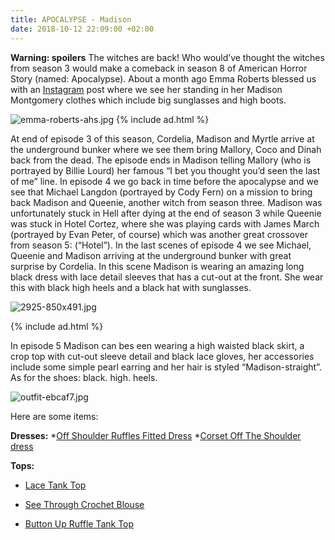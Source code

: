 ```yaml
---
title: APOCALYPSE - Madison
date: 2018-10-12 22:09:00 +02:00
---
```


**Warning: spoilers**
The witches are back! Who would’ve thought the witches from season 3 would make a comeback in season 8 of American Horror Story (named: Apocalypse). About a month ago Emma Roberts blessed us with an [Instagram](https://www.instagram.com/p/BnB53j2lMW4/?hl=en&taken-by=emmaroberts) post where we see her standing in her Madison Montgomery clothes which include big sunglasses and high boots.

![emma-roberts-ahs.jpg](/uploads/emma-roberts-ahs.jpg)
{% include ad.html %}

At end of episode 3 of this season, Cordelia, Madison and Myrtle arrive at the underground bunker where we see them bring Mallory, Coco and Dinah back from the dead. The episode ends in Madison telling Mallory (who is portrayed by Billie Lourd) her famous “I bet you thought you’d seen the last of me” line. In episode 4 we go back in time before the apocalypse and we see that Michael Langdon (portrayed by Cody Fern) on a mission to bring back Madison and Queenie, another witch from season three. Madison was unfortunately stuck in Hell after dying at the end of season 3 while Queenie was stuck in Hotel Cortez, where she was playing cards with James March (portrayed by Evan Peter, of course) which was another great crossover from season 5: (“Hotel”). In the last scenes of episode 4 we see Michael, Queenie and Madison arriving at the underground bunker with great surprise by Cordelia.  In this scene Madison is wearing an amazing long black dress with lace detail sleeves that has a cut-out at the front. She wear this with black high heels and a black hat with sunglasses.

![2925-850x491.jpg](/uploads/2925-850x491.jpg)

{% include ad.html %}

In episode 5 Madison can bes een wearing a high waisted black skirt, a crop top with cut-out sleeve detail and black lace gloves, her accessories include some simple pearl earring and her hair is styled “Madison-straight”. As for the shoes: black. high. heels. 

![outfit-ebcaf7.jpg](/uploads/outfit-ebcaf7.jpg)


Here are some items:

**Dresses:**
*[Off Shoulder Ruffles Fitted Dress](https://www.zaful.com/off-shoulder-ruffles-fitted-dress-p_547529.html)
*[Corset Off The Shoulder dress](https://www.zaful.com/corset-off-the-shoulder-little-shirt-dress-p_549679.html)

**Tops:**
* [Lace Tank Top](https://www.zaful.com/cami-scalloped-lace-tank-top-p_283177.html)

* [See Through Crochet Blouse](https://www.zaful.com/see-through-crochet-patch-blouse-with-tank-top-p_506024.html)

* [Button Up Ruffle Tank Top](https://www.zaful.com/button-up-ruffle-tank-top-p_561635.html)


